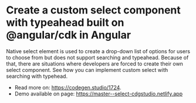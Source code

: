 # Create a custom select component with typeahead built on @angular/cdk in Angular

Native select element is used to create a drop-down list of options for users to choose from but does not support searching and typeahead. Because of that, there are situations where developers are forced to create their own select component. See how you can implement custom select with searching with typehead.


- Read more on: https://codegen.studio/1724.
- Demo available on page: https://master--select-cdgstudio.netlify.app
